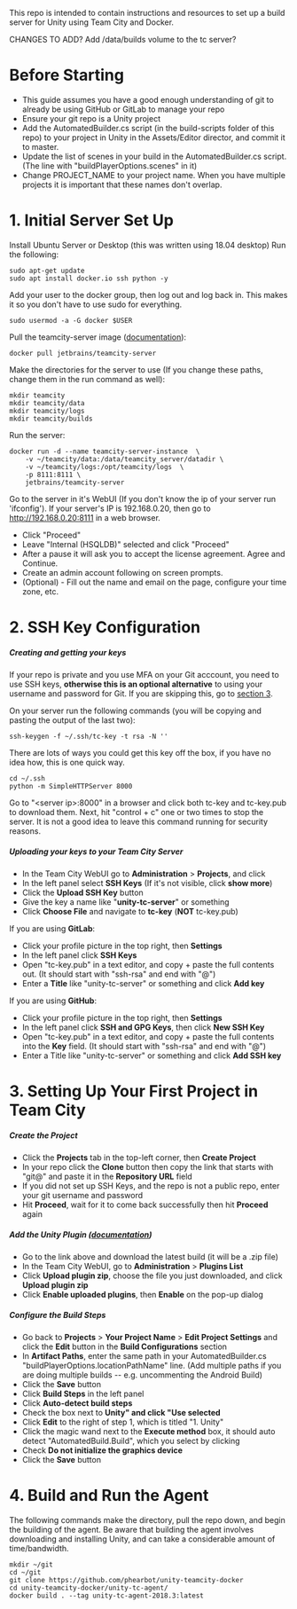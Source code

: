This repo is intended to contain instructions and resources to set up a build server for Unity using Team City and Docker.


CHANGES TO ADD? 
Add /data/builds volume to the tc server?


# Before Starting
- This guide assumes you have a good enough understanding of git to already be using GitHub or GitLab to manage your repo
- Ensure your git repo is a Unity project
- Add the AutomatedBuilder.cs script (in the build-scripts folder of this repo) to your project in Unity in the Assets/Editor director, and commit it to master.
- Update the list of scenes in your build in the AutomatedBuilder.cs script. (The line with "buildPlayerOptions.scenes" in it)
- Change PROJECT_NAME to your project name. When you have multiple projects it is important that these names don't overlap.  



# 1. Initial Server Set Up
Install Ubuntu Server or Desktop (this was written using 18.04 desktop)
Run the following:
```
sudo apt-get update
sudo apt install docker.io ssh python -y
```

Add your user to the docker group, then log out and log back in. This makes it so you don't have to use sudo for everything.
```
sudo usermod -a -G docker $USER
```

Pull the teamcity-server image ([documentation](https://hub.docker.com/r/jetbrains/teamcity-server/)):
```
docker pull jetbrains/teamcity-server
```

Make the directories for the server to use (If you change these paths, change them in the run command as well):
```
mkdir teamcity
mkdir teamcity/data
mkdir teamcity/logs
mkdir teamcity/builds
```

Run the server:
```
docker run -d --name teamcity-server-instance  \
    -v ~/teamcity/data:/data/teamcity_server/datadir \
    -v ~/teamcity/logs:/opt/teamcity/logs  \
    -p 8111:8111 \
    jetbrains/teamcity-server
```

Go to the server in it's WebUI (If you don't know the ip of your server run 'ifconfig'). If your server's IP is 192.168.0.20, then go to http://192.168.0.20:8111 in a web browser.
- Click "Proceed"
- Leave "Internal (HSQLDB)" selected and click "Proceed"
- After a pause it will ask you to accept the license agreement. Agree and Continue.
- Create an admin account following on screen prompts.
- (Optional) - Fill out the name and email on the page, configure your time zone, etc.


# 2. SSH Key Configuration 
##### Creating and getting your keys
If your repo is private and you use MFA on your Git acccount, you need to use SSH keys, **otherwise this is an optional alternative** to using your username and password for Git. If you are skipping this, go to [section 3](#setting-up-your-first-project-in-team-city).

On your server run the following commands (you will be copying and pasting the output of the last two):
```
ssh-keygen -f ~/.ssh/tc-key -t rsa -N ''
```

There are lots of ways you could get this key off the box, if you have no idea how, this is one quick way.
```
cd ~/.ssh
python -m SimpleHTTPServer 8000
```

Go to "\<server ip>:8000" in a browser and click both tc-key and tc-key.pub to download them. Next, hit "control + c" one or two times to stop the server. It is not a good idea to leave this command running for security reasons.

##### Uploading your keys to your Team City Server
- In the Team City WebUI go to **Administration** > **Projects**, and click **<Root project>**
- In the left panel select **SSH Keys** (If it's not visible, click **show more**)
- Click the **Upload SSH Key** button
- Give the key a name like "**unity-tc-server**" or something
- Click **Choose File** and navigate to **tc-key** (**NOT** tc-key.pub)


If you are using **GitLab**:
- Click your profile picture in the top right, then **Settings**
- In the left panel click **SSH Keys**
- Open "tc-key.pub" in a text editor, and copy + paste the full contents out. (It should start with "ssh-rsa" and end with "<server username>@<server hostname>")
- Enter a **Title** like "unity-tc-server" or something and click **Add key**


If you are using **GitHub**:
- Click your profile picture in the top right, then **Settings**
- In the left panel click **SSH and GPG Keys**, then click **New SSH Key**
- Open "tc-key.pub" in a text editor, and copy + paste the full contents into the **Key** field. (It should start with "ssh-rsa" and end with "<server username>@<server hostname>")
- Enter a Title like "unity-tc-server" or something and click **Add SSH key**


# 3. Setting Up Your First Project in Team City
##### Create the Project
- Click the **Projects** tab in the top-left corner, then **Create Project**
- In your repo click the **Clone** button then copy the link that starts with "git@" and paste it in the **Repository URL** field
- If you did not set up SSH Keys, and the repo is not a public repo, enter your git username and password
- Hit **Proceed**, wait for it to come back successfully then hit **Proceed** again

##### Add the Unity Plugin ([documentation](https://plugins.jetbrains.com/plugin/11453-unity-support))
- Go to the link above and download the latest build (it will be a .zip file)
- In the Team City WebUI, go to **Administration** > **Plugins List**
- Click **Upload plugin zip**, choose the file you just downloaded, and click **Upload plugin zip**
- Click **Enable uploaded plugins**, then **Enable** on the pop-up dialog

##### Configure the Build Steps
- Go back to **Projects** > **Your Project Name** > **Edit Project Settings** and click the **Edit** button in the **Build Configurations** section
- In **Artifact Paths**, enter the same path in your AutomatedBuilder.cs "buildPlayerOptions.locationPathName" line. (Add multiple paths if you are doing multiple builds -- e.g. uncommenting the Android Build)
- Click the **Save** button
- Click **Build Steps** in the left panel
- Click **Auto-detect build steps**
- Check the box next to **Unity" and click "Use selected**
- Click **Edit** to the right of step 1, which is titled "1. Unity"
- Click the magic wand next to the **Execute method** box, it should auto detect "AutomatedBuild.Build", which you select by clicking
- Check **Do not initialize the graphics device**
- Click the **Save** button

# 4. Build and Run the Agent
The following commands make the directory, pull the repo down, and begin the building of the agent. Be aware that building the agent involves downloading and installing Unity, and can take a considerable amount of time/bandwidth.
```
mkdir ~/git
cd ~/git
git clone https://github.com/phearbot/unity-teamcity-docker
cd unity-teamcity-docker/unity-tc-agent/
docker build . --tag unity-tc-agent-2018.3:latest
```


